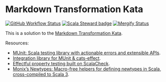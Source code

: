 # Markdown Transformation Kata
[![GitHub Workflow Status](https://github.com/etorres/markdown-transformation-kata-scala/actions/workflows/ci.yml/badge.svg?branch=main)](https://github.com/etorres/markdown-transformation-kata-scala/actions?query=workflow%3A%22CI%22)
[![Scala Steward badge](https://img.shields.io/badge/Scala_Steward-helping-blue.svg?style=flat&logo=data:image/png;base64,iVBORw0KGgoAAAANSUhEUgAAAA4AAAAQCAMAAAARSr4IAAAAVFBMVEUAAACHjojlOy5NWlrKzcYRKjGFjIbp293YycuLa3pYY2LSqql4f3pCUFTgSjNodYRmcXUsPD/NTTbjRS+2jomhgnzNc223cGvZS0HaSD0XLjbaSjElhIr+AAAAAXRSTlMAQObYZgAAAHlJREFUCNdNyosOwyAIhWHAQS1Vt7a77/3fcxxdmv0xwmckutAR1nkm4ggbyEcg/wWmlGLDAA3oL50xi6fk5ffZ3E2E3QfZDCcCN2YtbEWZt+Drc6u6rlqv7Uk0LdKqqr5rk2UCRXOk0vmQKGfc94nOJyQjouF9H/wCc9gECEYfONoAAAAASUVORK5CYII=)](https://scala-steward.org)
[![Mergify Status](https://img.shields.io/endpoint.svg?url=https://api.mergify.com/v1/badges/etorres/markdown-transformation-kata-scala&style=flat)](https://mergify.io)

This is a solution to the [Markdown Transformation Kata](https://leanmind.es/en/blog/markdown-transformation-kata/).

Resources:
* [MUnit: Scala testing library with actionable errors and extensible APIs](https://scalameta.org/munit/).
* [Integration library for MUnit & cats-effect](https://github.com/typelevel/munit-cats-effect).
* [Effectful property testing built on ScalaCheck](https://github.com/typelevel/scalacheck-effect).
* [Monix’s Newtypes: Macro-free helpers for defining newtypes in Scala, cross-compiled to Scala 3](https://newtypes.monix.io/).
